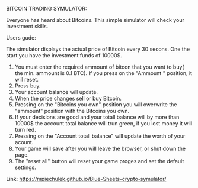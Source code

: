 BITCOIN TRADING SYMULATOR:

Everyone has heard about Bitcoins. This simple simulator will check your investment skills.

Users gude:

  The simulator displays the actual price of Bitcoin every 30 secons. One the start you have the investment funds of 10000$.

1. You must enter the required ammount of bitcon that you want to buy( the min. ammount is 0.1 BTC). If you press on the "Ammount  "   position, it will reset. 
  2. Press buy.
  3. Your account balance will update.  
  4. When the price changes sell or buy Bitcoin.
  5. Pressing on the "Bitcoins you own" position you will owerwrite the "ammount" position with the Bitcoins you own.	
  6. If your decisions are good and your totall balance will by more than 10000$ the account total balance will trun green, if you lost money it will turn red.
  7. Pressing on the "Account totall balance" will update the worth of your acount.
  8. Your game will save after you will leave the browser, or shut down the page.
  9. The "reset all" button will reset your game proges and set the default settings.

Link: https://mpiechulek.github.io/Blue-Sheets-crypto-symulator/
